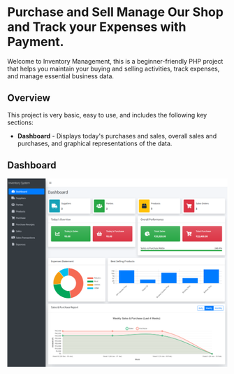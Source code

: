 
# Purchase and Sell Manage Our Shop and Track your Expenses with Payment.

Welcome to Inventory Management, this is a beginner-friendly PHP project that helps you maintain your buying and selling activities, track expenses, and manage essential business data.


## Overview

This project is very basic, easy to use, and includes the following key sections:

* **Dashboard** - Displays today's purchases and sales, overall sales and purchases, and graphical representations of the data.

## Dashboard

![Dashboard](https://github.com/sagar-bodlekar/geo/blob/personal-dev/screenshot/Dashboard.png)

